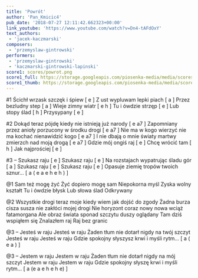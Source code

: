 ```yaml
---
title: 'Powrót'
author: 'Pan_Kmicic4'
pub_date: '2018-07-27 12:11:42.662323+00:00'
link_youtube: 'https://www.youtube.com/watch?v=Dn4-tAFdOxY'
text_authors:
 - 'jacek-kaczmarski'
composers:
 - 'przemyslaw-gintrowski'
performers:
 - 'przemyslaw-gintrowski'
 - 'kaczmarski-gintrowski-lapinski'
score1: scores/powrot.png
score1_full: https://storage.googleapis.com/piosenka-media/media/scores/powrot.png
score1_thumb: https://storage.googleapis.com/piosenka-media/media/scores/powrot.png.180x0_q85_upscale.png
---
```


#1
Ścichł wrzask szczęk i śpiew [ e ]
Z ust wypluwam lepki piach [ a ]
Przez bezludny step [ a ]
Wieje zimny wiatr [ e h ]
Tu i ówdzie strzęp [ e ]
Lub stopy ślad [ h ]
Przysypany [ e ]

#2 
Dokąd teraz pójdę kiedy nie istnieją już narody [ e a7 ]
Zapomniany przez anioły porzucony w środku drogi [ e a7 ]
Nie ma w kogo wierzyć nie ma kochać nienawidzić kogo [ e a7 ]
I nie dbają o mnie światy martwy zmierzch nad moją drogą [ e a7 ]
Gdzie mój ongiś raj [ e ]
Chcę wrócić tam [ h ]
Jak najprościej [ e ]

#3
– Szukasz raju [ e ]
Szukasz raju [ e ]
Na rozstajach wypatrując śladu gór [ a ]
Szukasz raju [ e ]
Szukasz raju [ e ]
Opasuje ziemię tropów twoich sznur… [ a ( e a e h e h ) ]

@1
Sam też mogę żyć
Żyć dopiero mogę sam
Niepokorna myśl
Zyska wolny kształt
Tu i ówdzie błysk
Lub słowa ślad
Odkrywany

@2
Wszystkie drogi teraz moje kiedy wiem jak dojść do zgody
Żadna burza cisza susza nie zakłóci mojej drogi
Nie horyzont coraz nowy nowa wciąż fatamorgana
Ale obraz świata sponad szczytu duszy oglądany
Tam dziś wspiąłem się
Znalazłem raj
Raj bez granic

@3
– Jesteś w raju
Jesteś w raju
Żaden tłum nie dotarł nigdy na twój szczyt
Jesteś w raju
Jesteś w raju
Gdzie spokojny słyszysz krwi i myśli rytm… [ a ( e a ) ]

@3
– Jestem w raju
Jestem w raju
Żaden tłum nie dotarł nigdy na mój szczyt
Jestem w raju
Jestem w raju
Gdzie spokojny słyszę krwi i myśli rytm… [ a (e a e h e h e)  ]